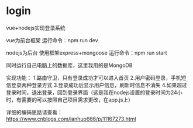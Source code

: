 # login
vue+nodejs实现登录系统

vue为前台框架
运行命令：npm run dev


nodejs为后台
使用框架express+mongoose
运行命令：npm run start

同时运行自己电脑上的数据库，这里我用的是MongoDB

实现功能：
1.路由守卫，只有登录成功才可以进入首页
2.用户密码登录，手机短信登录两种登录方式
3.登录成功后显示用户信息，刷新时信息不消失
4.如果超过登录时间，退出登录，回到登录界面（这是我在nodejs设置的登录时间为24小时，有需要的可以按照自己项目需求更改，在app.js上）


详细的编码思路请查看：https://www.cnblogs.com/lanhuo666/p/11167273.html
